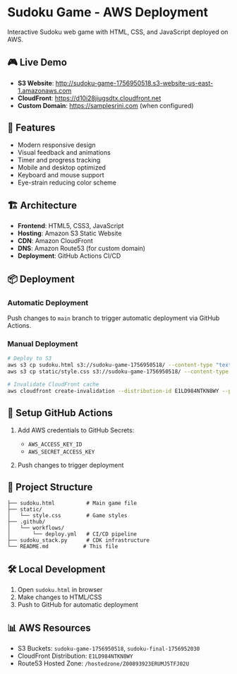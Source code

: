 # Sudoku Game - AWS Deployment

Interactive Sudoku web game with HTML, CSS, and JavaScript deployed on AWS.

## 🎮 Live Demo

- **S3 Website**: http://sudoku-game-1756950518.s3-website-us-east-1.amazonaws.com
- **CloudFront**: https://d10i28jiugsdtx.cloudfront.net
- **Custom Domain**: https://samplesrini.com (when configured)

## 🚀 Features

- Modern responsive design
- Visual feedback and animations
- Timer and progress tracking
- Mobile and desktop optimized
- Keyboard and mouse support
- Eye-strain reducing color scheme

## 🏗️ Architecture

- **Frontend**: HTML5, CSS3, JavaScript
- **Hosting**: Amazon S3 Static Website
- **CDN**: Amazon CloudFront
- **DNS**: Amazon Route53 (for custom domain)
- **Deployment**: GitHub Actions CI/CD

## 📦 Deployment

### Automatic Deployment
Push changes to `main` branch to trigger automatic deployment via GitHub Actions.

### Manual Deployment
```bash
# Deploy to S3
aws s3 cp sudoku.html s3://sudoku-game-1756950518/ --content-type "text/html"
aws s3 cp static/style.css s3://sudoku-game-1756950518/ --content-type "text/css"

# Invalidate CloudFront cache
aws cloudfront create-invalidation --distribution-id E1LD984NTKN8WY --paths "/*"
```

## 🔧 Setup GitHub Actions

1. Add AWS credentials to GitHub Secrets:
   - `AWS_ACCESS_KEY_ID`
   - `AWS_SECRET_ACCESS_KEY`

2. Push changes to trigger deployment

## 📁 Project Structure

```
├── sudoku.html          # Main game file
├── static/
│   └── style.css        # Game styles
├── .github/
│   └── workflows/
│       └── deploy.yml   # CI/CD pipeline
├── sudoku_stack.py      # CDK infrastructure
└── README.md           # This file
```

## 🛠️ Local Development

1. Open `sudoku.html` in browser
2. Make changes to HTML/CSS
3. Push to GitHub for automatic deployment

## 📊 AWS Resources

- S3 Buckets: `sudoku-game-1756950518`, `sudoku-final-1756952030`
- CloudFront Distribution: `E1LD984NTKN8WY`
- Route53 Hosted Zone: `/hostedzone/Z00893923ERUMJ5TFJ02U`
